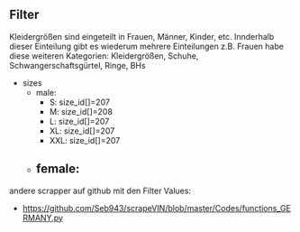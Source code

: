 ## Filter

Kleidergrößen sind eingeteilt in Frauen, Männer, Kinder, etc.
Innderhalb dieser Einteilung gibt es wiederum mehrere Einteilungen z.B. Frauen habe diese weiteren Kategorien:
Kleidergrößen, Schuhe, Schwangerschaftsgürtel, Ringe, BHs

- sizes
    - male:
        - S: size_id[]=207
        - M: size_id[]=208
        - L: size_id[]=207
        - XL: size_id[]=207
        - XXL: size_id[]=207
    - female:
        - 

andere scrapper auf github mit den Filter Values:
- https://github.com/Seb943/scrapeVIN/blob/master/Codes/functions_GERMANY.py